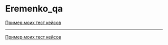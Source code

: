 # Eremenko_qa
[Пример моих тест кейсов](https://docs.google.com/spreadsheets/d/1nQ8tH1Tr0yyThe2eH3Fy-lzxu0P0iaAt2sCzJmzI5Eg/edit#gid=306401338)

---

[Пример моих тест кейсов](https://docs.google.com/spreadsheets/d/1oZuD2MLGxTaVpODqRlsah7ddL32YRMNHaA_-m51EeC0/edit#gid=1341609116)